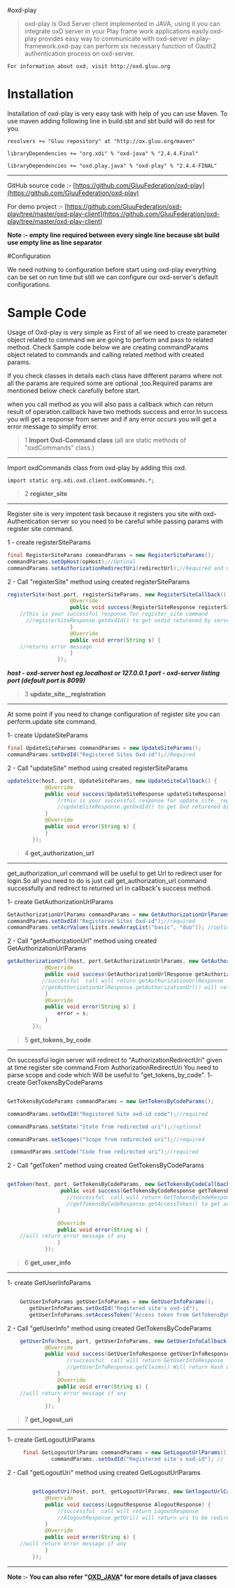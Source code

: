 #oxd-play

>oxd-play is Oxd Server client implemented in JAVA, using it you can integrate oxD server in your Play frame work applications easily.oxd-play provides easy way to communicate with oxd-server in play-framework.oxd-pay can perform six necessary function of Oauth2 authentication process on oxd-server.  

    For information about oxd, visit http://oxd.gluu.org

# Installation

Installation of oxd-play is very easy task with help of you can use Maven.
To use maven  adding following line in build.sbt and sbt build will do rest for you.

    resolvers += "Gluu repository" at "http://ox.gluu.org/maven"

    libraryDependencies += "org.xdi" % "oxd-java" % "2.4.4.Final"

    libraryDependencies += "oxd.play.java" % "oxd-play" % "2.4.4-FINAL"
-----------------------------------------------------------------------

GitHub source code :- [https://github.com/GluuFederation/oxd-play](https://github.com/GluuFederation/oxd-play)

For demo project :- [https://github.com/GluuFederation/oxd-play/tree/master/oxd-play-client](https://github.com/GluuFederation/oxd-play/tree/master/oxd-play-client)


**Note :- empty line required between every single line because sbt build use empty line as line separator**

#Configuration

We need nothing to configuration before start using oxd-play everything can be set on run time but still we can configure our oxd-server's default configurations. 

# Sample Code

Usage of Oxd-play is very simple as First of all we need to create parameter object related to command we are going to perform and pass to related method.
Check Sample code below we are creating commandParams object  related to commands and calling related method with created params.

If you check classes in details each class have different params where not all the params are required some are optional ,too.Required params are mentioned below check carefully before start. 

when you call method as you will also pass a callback which can return result of operation.callback have two methods success and error.In success you will get a response from server and if any error occurs you will get a error message to simplify error. 
 
>1 **Import Oxd-Command class** (all are static methods of "oxdCommands" class.)

---

Import oxdCommands class from oxd-play by adding this oxd. 

    import static org.xdi.oxd.client.oxdCommands.*;


>2 **register_site**

---

 Register site is very impotent task because it registers you site with oxd-Authentication server so you need to be careful while passing params with register site command.

1 - create registerSiteParams
```java
final RegisterSiteParams commandParams = new RegisterSiteParams();
commandParams.setOpHost(opHost);//Optinal 
commandParams.setAuthorizationRedirectUri(redirectUrl);//Required and must be https
```




2 - Call "registerSite" method using created registerSiteParams
```java
registerSite(host,port, registerSiteParams, new RegisterSiteCallback() {
                    @Override
                    public void success(RegisterSiteResponse registerSiteResponse) {
    //this is your successful response for register_site command
      //registerSiteResponse.getOxdId() to get oxdid returened by server.                  
                    }
                    @Override
                    public void error(String s) {
    //returns error message
                    }
                });
```

***host - oxd-server host eg.localhost or 127.0.0.1 port - oxd-server listing port (default port is 8099)***


>3 **update_site__registration**
   
---

At some point if you need to change configuration of register site you can perform.update site command.

   1- create UpdateSiteParams
```java
final UpdateSiteParams commandParams = new UpdateSiteParams();
commandParams.setOxdId("Registered Sites Oxd-id");//Required
```




2 - Call "updateSite" method using created registerSiteParams
```java
updateSite(host, port, UpdateSiteParams, new UpdateSiteCallback() {
            @Override
            public void success(UpdateSiteResponse updateSiteResponse) {
                //this is your successful response for update_site__registration command 
                //updateSiteResponse.getOxdId() to get Oxd returened by server.
            }
            @Override
            public void error(String s) {
            }
        });
```


>4 **get_authorization_url**

---

get_authorization_url command will be useful to get Url to redirect user for login.So all you need to do is just call get_authorization_url command successfully and redirect to returned url in callback's success method.

1- create GetAuthorizationUrlParams
```java
GetAuthorizationUrlParams commandParams = new GetAuthorizationUrlParams();
commandParams.setOxdId("Registered Sites Oxd-id");//required
commandParams.setAcrValues(Lists.newArrayList("basic", "duo")); //optional
```

2 - Call "getAuthorizationUrl" method using created GetAuthorizationUrlParams

```java
getAuthorizationUrl(host, port,GetAuthorizationUrlParams, new GetAuthorizationUrlCallback() {
            @Override
            public void success(GetAuthorizationUrlResponse getAuthorizationUrlResponse) {
           //successful  call will return getAuthorizationUrlResponse
           //getAuthorizationUrlResponse.getAuthorizationUrl() will return authorization url to redirect
            }
            @Override
            public void error(String s) {
                error = s;
            }
        });
```



>5 **get_tokens_by_code**

---

On successful login server will redirect to "AuthorizationRedirectUri" given at time register site command.From AuthorizationRedirectUri You need to parse scope and code which Will be useful to "get_tokens_by_code".
 1- create GetTokensByCodeParams

```java

GetTokensByCodeParams commandParams = new GetTokensByCodeParams();

commandParams.setOxdId("Registered Site oxd-id code");//required

commandParams.setState("State from redirected uri");//optional

commandParams.setScopes("Scope from redirected uri");//required

 commandParams.setCode("Code from redirected uri");//required
```

2 - Call "getToken" method using created GetTokensByCodeParams
```java

getToken(host, port, GetTokensByCodeParams, new GetTokensByCodeCallback() {
                 public void success(GetTokensByCodeResponse getTokensByCodeResponse) {
                   //successful  call will return GetTokensByCodeResponse
                   //getTokensByCodeResponse.getAccessToken() to get access Token
                }

                @Override
                public void error(String s) {
    //will return error message if any
                }
            });
```


>6 **get_user_info**

---
 1- create GetUserInfoParams
 ```java

     GetUserInfoParams getUserInfoParams = new GetUserInfoParams();
        getUserInfoParams.setOxdId("Regitered site's oxd-id");
        getUserInfoParams.setAccessToken("Access token from GetTokensByCode call");
```



2 - Call "getUserInfo" method using created GetTokensByCodeParams
```java
    getUserInfo(host, port, getUserInfoParams, new GetUserInfoCallback() {
            @Override
            public void success(GetUserInfoResponse getUserInfoResponse) {
                   //successful  call will return GetUserInfoResponse
                   //getUserInfoResponse.getClaims() Will return Hash map with calimed user informations.
                }
                @Override
                public void error(String s) {
    //will return error message if any
                }
            });
```

>7 **get_logout_uri**

---
   1- create GetLogoutUrlParams
  
  ```java
       final GetLogoutUrlParams commandParams = new GetLogoutUrlParams();
                commandParams..setOxdId("Registered site's oxd-id"); //     required
```

2 - Call "getLogoutUri" method using created GetLogoutUrlParams
```java

        getLogoutUri(host, port, getLogoutUrlParams, new GetlogoutUrlCallback() {
            @Override
            public void success(LogoutResponse AlogoutResponse) {
                //successful  call will return LogoutResponse
                //AlogoutResponse.getUri() will return uri to be redirected 
            }
            @Override
            public void error(String s) {
    //will return error message if any
            }
        });
```
----


**Note :- You can also refer "[OXD_JAVA](https://oxd.gluu.org/docs/libraries/java/)" for more details of java classes**
